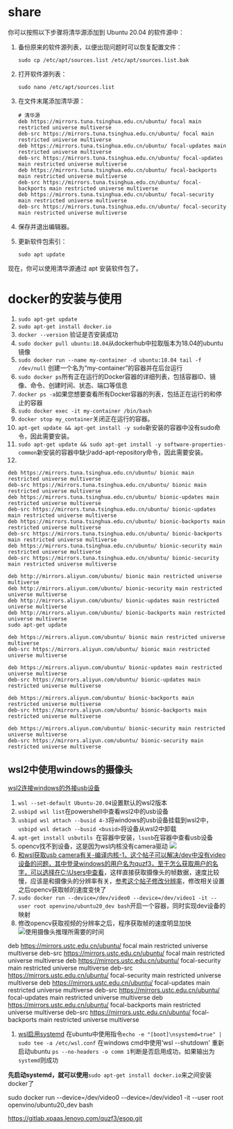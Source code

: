 # share
你可以按照以下步骤将清华源添加到 Ubuntu 20.04 的软件源中：

1. 备份原来的软件源列表，以便出现问题时可以恢复配置文件：

   ```
   sudo cp /etc/apt/sources.list /etc/apt/sources.list.bak
   ```

2. 打开软件源列表：

   ```
   sudo nano /etc/apt/sources.list
   ```

3. 在文件末尾添加清华源：

   ```
   # 清华源
   deb https://mirrors.tuna.tsinghua.edu.cn/ubuntu/ focal main restricted universe multiverse
   deb-src https://mirrors.tuna.tsinghua.edu.cn/ubuntu/ focal main restricted universe multiverse
   deb https://mirrors.tuna.tsinghua.edu.cn/ubuntu/ focal-updates main restricted universe multiverse
   deb-src https://mirrors.tuna.tsinghua.edu.cn/ubuntu/ focal-updates main restricted universe multiverse
   deb https://mirrors.tuna.tsinghua.edu.cn/ubuntu/ focal-backports main restricted universe multiverse
   deb-src https://mirrors.tuna.tsinghua.edu.cn/ubuntu/ focal-backports main restricted universe multiverse
   deb https://mirrors.tuna.tsinghua.edu.cn/ubuntu/ focal-security main restricted universe multiverse
   deb-src https://mirrors.tuna.tsinghua.edu.cn/ubuntu/ focal-security main restricted universe multiverse
   ```

4. 保存并退出编辑器。

5. 更新软件包索引：

   ```
   sudo apt update
   ```

现在，你可以使用清华源通过 apt 安装软件包了。


# docker的安装与使用
1. `sudo apt-get update`
2. `sudo apt-get install docker.io`
3. `docker --version` 验证是否安装成功
4. `sudo docker pull ubuntu:18.04`从dockerhub中拉取版本为18.04的ubuntu镜像
5. `sudo docker run --name my-container -d ubuntu:18.04 tail -f /dev/null` 创建一个名为“my-container”的容器并在后台运行
6. `sudo docker ps`所有正在运行的Docker容器的详细列表，包括容器ID、镜像、命令、创建时间、状态、端口等信息
7. `docker ps -a`如果您想要查看所有Docker容器的列表，包括正在运行的和停止的容器
8. `sudo docker exec -it my-container /bin/bash`
9. `docker stop my_container`关闭正在运行的容器。
10. `apt-get update && apt-get install -y sudo`新安装的容器中没有sudo命令，因此需要安装。
11. `sudo apt-get update && sudo apt-get install -y software-properties-common`新安装的容器中缺少add-apt-repository命令，因此需要安装。
12. 
```
deb https://mirrors.tuna.tsinghua.edu.cn/ubuntu/ bionic main restricted universe multiverse
deb-src https://mirrors.tuna.tsinghua.edu.cn/ubuntu/ bionic main restricted universe multiverse
deb https://mirrors.tuna.tsinghua.edu.cn/ubuntu/ bionic-updates main restricted universe multiverse
deb-src https://mirrors.tuna.tsinghua.edu.cn/ubuntu/ bionic-updates main restricted universe multiverse
deb https://mirrors.tuna.tsinghua.edu.cn/ubuntu/ bionic-backports main restricted universe multiverse
deb-src https://mirrors.tuna.tsinghua.edu.cn/ubuntu/ bionic-backports main restricted universe multiverse
deb https://mirrors.tuna.tsinghua.edu.cn/ubuntu/ bionic-security main restricted universe multiverse
deb-src https://mirrors.tuna.tsinghua.edu.cn/ubuntu/ bionic-security main restricted universe multiverse
```

```
deb http://mirrors.aliyun.com/ubuntu/ bionic main restricted universe multiverse
deb http://mirrors.aliyun.com/ubuntu/ bionic-security main restricted universe multiverse
deb http://mirrors.aliyun.com/ubuntu/ bionic-updates main restricted universe multiverse
deb http://mirrors.aliyun.com/ubuntu/ bionic-backports main restricted universe multiverse
sudo apt-get update

```
```
deb https://mirrors.aliyun.com/ubuntu/ bionic main restricted universe multiverse
deb-src https://mirrors.aliyun.com/ubuntu/ bionic main restricted universe multiverse

deb https://mirrors.aliyun.com/ubuntu/ bionic-updates main restricted universe multiverse
deb-src https://mirrors.aliyun.com/ubuntu/ bionic-updates main restricted universe multiverse

deb https://mirrors.aliyun.com/ubuntu/ bionic-backports main restricted universe multiverse
deb-src https://mirrors.aliyun.com/ubuntu/ bionic-backports main restricted universe multiverse

deb https://mirrors.aliyun.com/ubuntu/ bionic-security main restricted universe multiverse
deb-src https://mirrors.aliyun.com/ubuntu/ bionic-security main restricted universe multiverse

```


## wsl2中使用windows的摄像头

[wsl2连接windows的外接usb设备](https://learn.microsoft.com/zh-cn/windows/wsl/connect-usb)
1. `wsl --set-default Ubuntu-20.04`设置默认的wsl2版本
2. `usbipd wsl list`在powershell中查看wsl2中的usb设备
3. `usbipd wsl attach --busid 4-3`将windows的usb设备挂载到wsl2中，`usbipd wsl detach --busid <busid>`将设备从wsl2中卸载
4. `apt-get install usbutils `在容器中安装，`lsusb`在容器中查看usb设备
5. opencv找不到设备，这是因为wsl内核没有camera驱动
![](picture/can%20not%20open%20usb_camera.png)
6. [和wsl获取usb camera有关-编译内核-1，这个帖子可以解决/dev中没有video设备的问题，其中登录windows的用户名为quzf3，至于怎么获取用户的名字，可以选择在C:\Users中查看](https://github.com/PINTO0309/wsl2_linux_kernel_usbcam_enable_conf)，这样直接获取摄像头的帧数据，速度比较慢，应该是和摄像头的分辨率有关，[参考这个帖子修改分辨率](https://zenn.dev/pinto0309/articles/e1432253d29e30)，修改相关设置之后opencv获取帧的速度变快了
8. `sudo docker run --device=/dev/video0 --device=/dev/video1 -it --user root openvino/ubuntu20_dev bash`开启一个容器，同时实现dev设备的映射
9. 修改opencv获取视频的分辨率之后，程序获取帧的速度明显加快
![使用摄像头推理所需要的时间](picture/esop/esop_camera_ms.jpg_640.png)

deb https://mirrors.ustc.edu.cn/ubuntu/ focal main restricted universe multiverse
deb-src https://mirrors.ustc.edu.cn/ubuntu/ focal main restricted universe multiverse
deb https://mirrors.ustc.edu.cn/ubuntu/ focal-security main restricted universe multiverse
deb-src https://mirrors.ustc.edu.cn/ubuntu/ focal-security main restricted universe multiverse
deb https://mirrors.ustc.edu.cn/ubuntu/ focal-updates main restricted universe multiverse
deb-src https://mirrors.ustc.edu.cn/ubuntu/ focal-updates main restricted universe multiverse
deb https://mirrors.ustc.edu.cn/ubuntu/ focal-backports main restricted universe multiverse
deb-src https://mirrors.ustc.edu.cn/ubuntu/ focal-backports main restricted universe multiverse

1. [wsl启用systemd](https://zhuanlan.zhihu.com/p/569883693)
在ubuntu中使用指令`echo -e "[boot]\nsystemd=true" | sudo tee -a /etc/wsl.conf`
在windows cmd中使用'wsl --shutdown'
重新启动ubuntu
`ps --no-headers -o comm 1`判断是否启用成功，如果输出为`systemd`则成功

**先启动systemd，就可以使用**`sudo apt-get install docker.io`来之间安装docker了

sudo docker run --device=/dev/video0 --device=/dev/video1 -it --user root openvino/ubuntu20_dev bash

https://gitlab.xpaas.lenovo.com/quzf3/esop.git